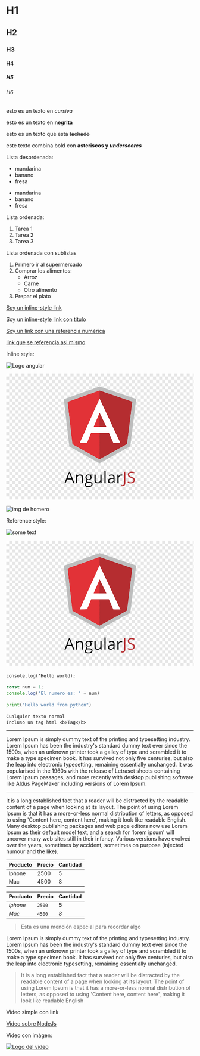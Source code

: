 <!-- HEADERS -->
# H1
## H2
### H3
#### H4
##### H5
###### H6

<!--Texto en cursiva-->
esto es un texto en *cursiva*

<!--Texto en bold-->
esto es un texto en **negrita**

<!--Texto tachado (strikethrough)-->
esto es un texto que esta ~~tachado~~

<!--Texto combinado con bold y cursiva-->
este texto combina bold con **asteriscos y _underscores_**

<!--Listas y sublistas-->
Lista desordenada:
- mandarina
- banano
- fresa

* mandarina
* banano
* fresa

Lista ordenada:
1. Tarea 1
2. Tarea 2
3. Tarea 3

Lista ordenada con sublistas
1. Primero ir al supermercado
2. Comprar los alimentos:
    * Arroz
    * Carne
    * Otro alimento
3. Prepar el plato

<!--Links-->
[Soy un inline-style link](https://react.dev/learn)

[Soy un inline-style link con titulo](https://react.dev/learn "React documentation")

[Soy un link con una referencia numérica][1]

[1]: https://react.dev/learn

[link que se referencia asi mismo]

[link que se referencia asi mismo]: https://react.dev/learn

<!--Imágenes-->
Inline style:

<!--Imagen remota-->
![Logo angular](https://upload.wikimedia.org/wikipedia/commons/thumb/f/f7/Angular_gradient.png/1200px-Angular_gradient.png)

<!--Imagen local-->
![Logo angular viejo](resources/angular-logo.png)

![img de homero](resources/homero.gif)

Reference style:

<!--Imagen remota-->
![some text][logo]

[logo]: https://c0.klipartz.com/pngpicture/497/691/sticker-png-angularjs-data-binding-web-application-angular-angle-triangle-logo-web-application-line-thumbnail.png

<!--Imagen local-->
![some text][logoLocal]

[logoLocal]: resources/angular-logo.png


<!--Código-->
`console.log('Hello world);`

```javascript
const num = 1;
console.log('El numero es: ' + num)
```

```python
print("Hello world from python")
```

```
Cualquier texto normal
Incluso un tag html <b>Tag</b>
```

<!--Separadores de texto-->
---
Lorem Ipsum is simply dummy text of the printing and typesetting industry. Lorem Ipsum has been the industry's standard dummy text ever since the 1500s, when an unknown printer took a galley of type and scrambled it to make a type specimen book. It has survived not only five centuries, but also the leap into electronic typesetting, remaining essentially unchanged. It was popularised in the 1960s with the release of Letraset sheets containing Lorem Ipsum passages, and more recently with desktop publishing software like Aldus PageMaker including versions of Lorem Ipsum.

---
It is a long established fact that a reader will be distracted by the readable content of a page when looking at its layout. The point of using Lorem Ipsum is that it has a more-or-less normal distribution of letters, as opposed to using 'Content here, content here', making it look like readable English. Many desktop publishing packages and web page editors now use Lorem Ipsum as their default model text, and a search for 'lorem ipsum' will uncover many web sites still in their infancy. Various versions have evolved over the years, sometimes by accident, sometimes on purpose (injected humour and the like).


<!--Tablas-->
| Producto | Precio | Cantidad |
| -------- | ------ | -------- |
| Iphone   | 2500   | 5        |
| Mac      | 4500   | 8        |

| Producto | Precio | Cantidad |
| -------- | ------ | -------- |
| *Iphone* | `2500` | **5**    |
| *Mac*    | `4500` | _8_      |


<!--Quotes-->
> Esta es una mención especial para recordar algo

Lorem Ipsum is simply dummy text of the printing and typesetting industry. Lorem Ipsum has been the industry's standard dummy text ever since the 1500s, when an unknown printer took a galley of type and scrambled it to make a type specimen book. It has survived not only five centuries, but also the leap into electronic typesetting, remaining essentially unchanged.

> It is a long established fact that a reader will be distracted by the readable content of a page when looking at its layout. The point of using Lorem Ipsum is that it has a more-or-less normal distribution of letters, as opposed to using 'Content here, content here', making it look like readable English

<!--Videos-->
Video simple con link

[Video sobre NodeJs](https://www.youtube.com/watch?v=i3OdKwuBjeM&ab_channel=Fazt)

Video con imágen:

[![Logo del video](https://encrypted-tbn0.gstatic.com/images?q=tbn:ANd9GcQuD732ViY3bpYmao2cGKxs_isTZN-N9sRwKPHQbHaAFA&s)](https://www.youtube.com/watch?v=i3OdKwuBjeM&ab_channel=Fazt)

<!--
    RETO: Crear un documento markdown con la info personal (nombre, apellido, edad, foto...todo esto en bold) y justo abajo deben crear una tabla con tres columnas que son HTML, CSS y Javascript y en cada (una sola) fila darle la valoracion en cuanto a su gusto por dicha tecnologia.
-->